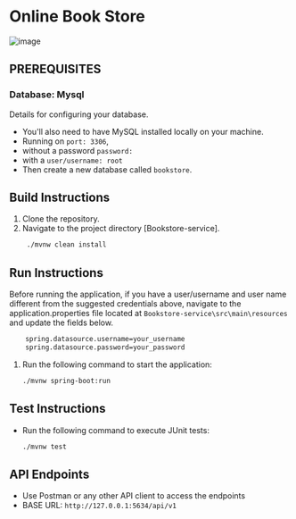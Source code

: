# Online Book Store

![image](https://media.istockphoto.com/id/854284330/photo/online-library.jpg?s=2048x2048&w=is&k=20&c=uJEe62SvCrAU07QSEbE5hwnzSR2cPxRkBcBSsT4BxSs=)

## PREREQUISITES

### Database: Mysql
Details for configuring your database.

- You'll also need to have MySQL installed locally on your machine.
- Running on ```port: 3306```,
- without a password ```password:   ```
- with a ```user/username: root```
- Then create a new database called ``` bookstore ```.


## Build Instructions
1. Clone the repository.
2. Navigate to the project directory [Bookstore-service].
   ```bash 
    ./mvnw clean install
    ```

## Run Instructions
Before running the application, if you have a user/username and user name different from the suggested credentials above,
navigate to the application.properties file located at ``` Bookstore-service\src\main\resources ``` and update the fields below.

```bash
    spring.datasource.username=your_username
    spring.datasource.password=your_password
```

1. Run the following command to start the application:
    ```bash 
    ./mvnw spring-boot:run
    ```

## Test Instructions
- Run the following command to execute JUnit tests:
    ```bash
    ./mvnw test
    ```

## API Endpoints
- Use Postman or any other API client to access the endpoints
- BASE URL: `http://127.0.0.1:5634/api/v1`
